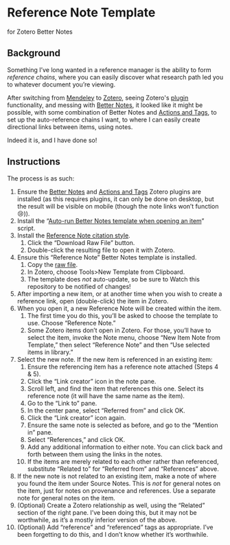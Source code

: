 # Reference Note Template
for Zotero Better Notes

## Background
Something I’ve long wanted in a reference manager is the ability to form *reference chains*, where you can easily discover what research path led you to whatever document you’re viewing.

After switching from [Mendeley](https://www.mendeley.com/reference-management/reference-manager) to [Zotero](https://www.zotero.org), seeing Zotero's [plugin](https://www.zotero.org/support/plugins) functionality, and messing with [Better Notes](https://github.com/windingwind/zotero-better-notes#readme), it looked like it might be possible, with some combination of Better Notes and [Actions and Tags](https://github.com/windingwind/zotero-actions-tags#readme), to set up the auto-reference chains I want, to where I can easily create directional links between items, using notes.

Indeed it is, and I have done so!

## Instructions
The process is as such:

1. Ensure the [Better Notes](https://github.com/windingwind/zotero-better-notes) and [Actions and Tags](https://github.com/windingwind/zotero-actions-tags#readme) Zotero plugins are installed (as this requires plugins, it can only be done on desktop, but the result will be visible on mobile (though the note links won’t function 😢)).
2. Install the “[Auto-run Better Notes template when opening an item](https://github.com/windingwind/zotero-actions-tags/discussions/108)” script.
3. Install the [Reference Note citation style](https://github.com/Calorion/zotero-better-notes-reference-note-template/blob/main/reference-note.csl).
    1. Click the “Download Raw File” button.
    2. Double-click the resulting file to open it with Zotero.
4. Ensure this “Reference Note” Better Notes template is installed.
    1. Copy the [raw file](https://github.com/Calorion/zotero-better-notes-reference-note-template/blob/main/reference-note-template.html).
    2. In Zotero, choose Tools>New Template from Clipboard.
    3. The template does *not* auto-update, so be sure to Watch this repository to be notified of changes!
5. After importing a new item, or at another time when you wish to create a reference link, open (double-click) the item in Zotero.
6. When you open it, a new Reference Note will be created within the item.
    1. The first time you do this, you’ll be asked to choose the template to use. Choose “Reference Note.”
    2. Some Zotero items don’t open in Zotero. For those, you’ll have to select the item, invoke the Note menu, choose “New Item Note from Template,” then select “Reference Note” and then “Use selected items in library.”
7. Select the new note. If the new item is referenced in an existing item:
    1. Ensure the referencing item has a reference note attached (Steps 4 & 5).
    2. Click the “Link creator” icon in the note pane.
    3. Scroll left, and find the item that references this one. Select its reference note (it will have the same name as the item).
    4. Go to the “Link to” pane.
    5. In the center pane, select “Referred from” and click OK.
    6. Click the “Link creator” icon again.
    7. Ensure the same note is selected as before, and go to the “Mention in” pane.
    8. Select “References,” and click OK.
    9. Add any additional information to either note. You can click back and forth between them using the links in the notes.
    10. If the items are merely related to each other rather than referenced, substitute “Related to” for “Referred from” and “References” above.
8. If the new note is not related to an existing item, make a note of where you found the item under Source Notes. This is *not* for general notes on the item, just for notes on provenance and references. Use a separate note for general notes on the item.
9. (Optional) Create a Zotero relationship as well, using the “Related” section of the right pane. I’ve been doing this, but it may not be worthwhile, as it’s a mostly inferior version of the above.
10. (Optional) Add “reference” and “referenced” tags as appropriate. I’ve been forgetting to do this, and I don’t know whether it’s worthwhile.